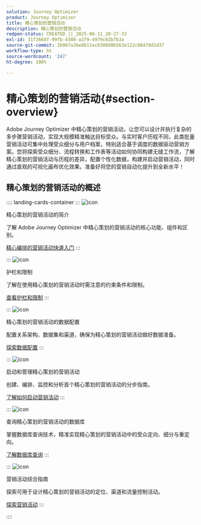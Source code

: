 ```yaml
---
solution: Journey Optimizer
product: Journey Optimizer
title: 精心策划的营销活动
description: 精心策划的营销活动
redpen-status: CREATED_||_2025-08-11_20-27-33
exl-id: 31f3668f-99fb-4388-a379-4979c63b7b3a
source-git-commit: 2b907a3be8b11ac6308d0b563e122c88478d1d37
workflow-type: ht
source-wordcount: '247'
ht-degree: 100%

---
```


# 精心策划的营销活动{#section-overview}

Adobe Journey Optimizer 中精心策划的营销活动，让您可以设计并执行复杂的多步骤营销活动，实现大规模精准触达目标受众。与实时客户历程不同，此类批量营销活动可集中处理受众细分与用户档案，特别适合基于调度的数据驱动营销方案。您将探索受众细分、流程转换和工作表等活动如何协同构建无缝工作流，了解精心策划的营销活动与历程的差异，配置个性化数据，构建并启动营销活动，同时通过直观的可视化画布优化效果。准备好将您的营销自动化提升到全新水平！

## 精心策划的营销活动的概述

:::: landing-cards-container
:::
![icon](https://cdn.experienceleague.adobe.com/icons/book.svg?lang=zh-Hans)

精心策划的营销活动的简介

了解 Adobe Journey Optimizer 中精心策划的营销活动的核心功能、组件和区别。

[精心编排的营销活动快速入门](../using/orchestrated/gs-orchestrated-campaigns.md)
:::

:::
![icon](https://cdn.experienceleague.adobe.com/icons/shield-halved.svg)

护栏和限制

了解在使用精心策划的营销活动时需注意的约束条件和限制。

[查看护栏和限制](../using/orchestrated/guardrails.md)
:::

:::
![icon](https://cdn.experienceleague.adobe.com/icons/gear.svg?lang=zh-Hans)

精心策划的营销活动的数据配置

配置关系架构、数据集和渠道，确保为精心策划的营销活动做好数据准备。

[探索数据配置](data-configuration-landing-page.md)
:::

:::
![icon](https://cdn.experienceleague.adobe.com/icons/circle-play.svg)

启动和管理精心策划的营销活动

创建、编排、监控和分析首个精心策划的营销活动的分步指南。

[了解如何启动营销活动](launch-landing-page.md)
:::

:::
![icon](https://cdn.experienceleague.adobe.com/icons/code-branch.svg)

查询精心策划的营销活动的数据库

掌握数据库查询技术，精准实现精心策划的营销活动中的受众定向、细分与重定向。

[了解数据库查询](query-database-landing-page.md)
:::

:::
![icon](https://cdn.experienceleague.adobe.com/icons/puzzle-piece.svg?lang=zh-Hans)

营销活动综合指南

探索可用于设计精心策划的营销活动的定位、渠道和流量控制活动。

[探索营销活动](design-campaigns-landing-page.md)
:::

::::
